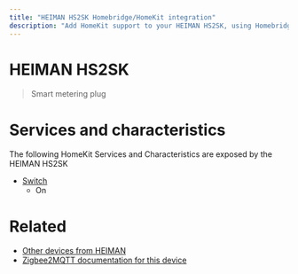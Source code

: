 ```yaml
---
title: "HEIMAN HS2SK Homebridge/HomeKit integration"
description: "Add HomeKit support to your HEIMAN HS2SK, using Homebridge, Zigbee2MQTT and homebridge-z2m."
---
```

<!---
This file has been GENERATED using src/docgen/docgen.ts
DO NOT EDIT THIS FILE MANUALLY!
-->
# HEIMAN HS2SK
> Smart metering plug


# Services and characteristics
The following HomeKit Services and Characteristics are exposed by
the HEIMAN HS2SK

* [Switch](../../switch.md)
  * On


# Related
* [Other devices from HEIMAN](../index.md#heiman)
* [Zigbee2MQTT documentation for this device](https://www.zigbee2mqtt.io/devices/HS2SK.html)
